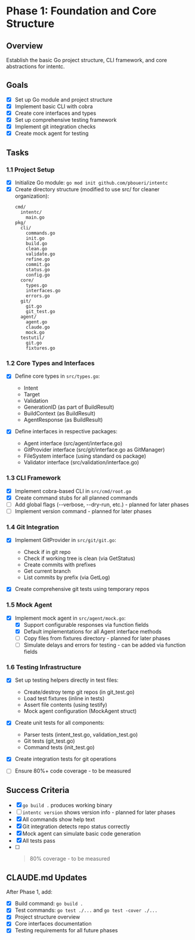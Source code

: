 # Phase 1: Foundation and Core Structure

## Overview
Establish the basic Go project structure, CLI framework, and core abstractions for intentc.

## Goals
- [x] Set up Go module and project structure
- [x] Implement basic CLI with cobra
- [x] Create core interfaces and types
- [x] Set up comprehensive testing framework
- [x] Implement git integration checks
- [x] Create mock agent for testing

## Tasks

### 1.1 Project Setup
- [x] Initialize Go module: `go mod init github.com/pboueri/intentc`
- [x] Create directory structure (modified to use src/ for cleaner organization):
  ```
  cmd/
    intentc/
      main.go
  pkg/
    cli/
      commands.go
      init.go
      build.go
      clean.go
      validate.go
      refine.go
      commit.go
      status.go
      config.go
    core/
      types.go
      interfaces.go
      errors.go
    git/
      git.go
      git_test.go
    agent/
      agent.go
      claude.go
      mock.go
    testutil/
      git.go
      fixtures.go
  ```

### 1.2 Core Types and Interfaces
- [x] Define core types in `src/types.go`:
  - Intent
  - Target
  - Validation
  - GenerationID (as part of BuildResult)
  - BuildContext (as BuildResult)
  - AgentResponse (as BuildResult)

- [x] Define interfaces in respective packages:
  - Agent interface (src/agent/interface.go)
  - GitProvider interface (src/git/interface.go as GitManager)
  - FileSystem interface (using standard os package)
  - Validator interface (src/validation/interface.go)

### 1.3 CLI Framework
- [x] Implement cobra-based CLI in `src/cmd/root.go`
- [x] Create command stubs for all planned commands
- [ ] Add global flags (--verbose, --dry-run, etc.) - planned for later phases
- [ ] Implement version command - planned for later phases

### 1.4 Git Integration
- [x] Implement GitProvider in `src/git/git.go`:
  - Check if in git repo
  - Check if working tree is clean (via GetStatus)
  - Create commits with prefixes
  - Get current branch
  - List commits by prefix (via GetLog)

- [x] Create comprehensive git tests using temporary repos

### 1.5 Mock Agent
- [x] Implement mock agent in `src/agent/mock.go`:
  - [x] Support configurable responses via function fields
  - [x] Default implementations for all Agent interface methods
  - [ ] Copy files from fixtures directory - planned for later phases
  - [ ] Simulate delays and errors for testing - can be added via function fields

### 1.6 Testing Infrastructure
- [x] Set up testing helpers directly in test files:
  - Create/destroy temp git repos (in git_test.go)
  - Load test fixtures (inline in tests)
  - Assert file contents (using testify)
  - Mock agent configuration (MockAgent struct)

- [x] Create unit tests for all components:
  - Parser tests (intent_test.go, validation_test.go)
  - Git tests (git_test.go)
  - Command tests (init_test.go)
- [x] Create integration tests for git operations
- [ ] Ensure 80%+ code coverage - to be measured

## Success Criteria
- [x] `go build .` produces working binary
- [ ] `intentc version` shows version info - planned for later phases
- [x] All commands show help text
- [x] Git integration detects repo status correctly
- [x] Mock agent can simulate basic code generation
- [x] All tests pass
- [ ] >80% coverage - to be measured

## CLAUDE.md Updates
After Phase 1, add:
- [x] Build command: `go build .`
- [x] Test commands: `go test ./...` and `go test -cover ./...`
- [x] Project structure overview
- [x] Core interfaces documentation
- [x] Testing requirements for all future phases